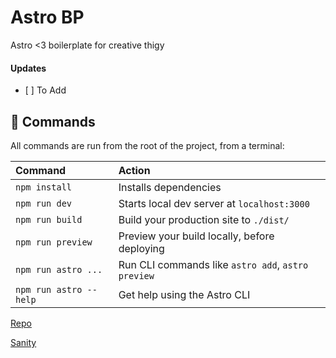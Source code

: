 # Astro BP

Astro <3 boilerplate for creative thigy

#### Updates

- [ ] To Add

## 🧞 Commands

All commands are run from the root of the project, from a terminal:

| Command                | Action                                             |
| :--------------------- | :------------------------------------------------- |
| `npm install`          | Installs dependencies                              |
| `npm run dev`          | Starts local dev server at `localhost:3000`        |
| `npm run build`        | Build your production site to `./dist/`            |
| `npm run preview`      | Preview your build locally, before deploying       |
| `npm run astro ...`    | Run CLI commands like `astro add`, `astro preview` |
| `npm run astro --help` | Get help using the Astro CLI                       |

[Repo](https://github.com/vallafederico/fwet)

[Sanity](https://www.sanity.io/guides/how-to-use-structured-content-for-page-building)
